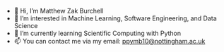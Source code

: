 - 👋 Hi, I’m Matthew Zak Burchell
- 👀 I’m interested in Machine Learning, Software Engineering, and Data Science
- 🌱 I’m currently learning Scientific Computing with Python
- 📫 You can contact me via my email: ppymb10@nottingham.ac.uk

<!---
MZBurchell/MZBurchell is a ✨ special ✨ repository because its `README.md` (this file) appears on your GitHub profile.
You can click the Preview link to take a look at your changes.
--->
